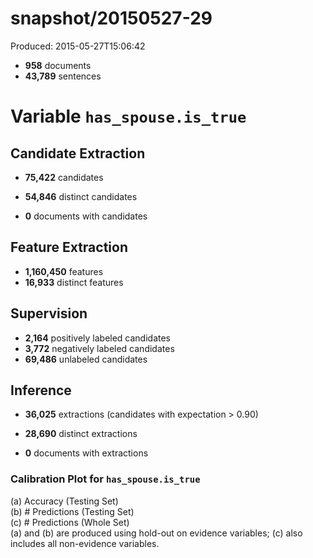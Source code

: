 # snapshot/20150527-29
Produced: 2015-05-27T15:06:42



* **958** documents
* **43,789** sentences


# Variable `has_spouse.is_true`




## Candidate Extraction

* **75,422** candidates

* **54,846** distinct candidates


* **0** documents with candidates





## Feature Extraction


* **1,160,450** features
* **16,933** distinct features






## Supervision

* **2,164** positively labeled candidates
* **3,772** negatively labeled candidates
* **69,486** unlabeled candidates

<!--
* TODO scatter plot showing distribution of positive/negative candidates firing top k frequent features
    * with opacity proportional to #supervised / #fired
    * with size or color intensity proportional to #fired
-->



<div>
<chart
    data-file="supervision_distribution"
    type="bubble"
    point-name="feature"
    x-axis="positive"
    x-label="#Positive"
    y-axis="negative"
    y-label="#Negative"
    z-axis="unsupervised"
    z-label="#Unsupervised"
    highcharts-options='
    {"xAxis":{"min":0,"max":3374},"yAxis":{"min":0,"max":3374},"plotOptions":{"bubble":{"tooltip":{"pointFormat":"<b>{point.name}</b><br>{point.x} positive<br>{point.y} negative<br>{point.z} unsupervised"}}},"series":[{"name":"Balanced","type":"scatter","data":[[0,0],[3374,3374]],"marker":{"enabled":false},"enableMouseTracking":false,"lineWidth":1,"color":"#00c","dashStyle":"ShortDash"}]}
    '
></chart>
</div>



## Inference

* **36,025** extractions (candidates with expectation > 0.90)

* **28,690** distinct extractions


* **0** documents with extractions




### Calibration Plot for `has_spouse.is_true`

<div class="row text-center">
<div class="col-sm-4">
<!-- accuracy -->
(a) Accuracy (Testing Set)
<chart
    data-file="calibration"
    type="scatter"
    x-axis="probability"
    x-label="Probability"
    y-axis="accuracy"
    y-label="Accuracy"
    highcharts-options="{
        yAxis: { min: 0, max: 1 },
        xAxis: { min: 0, max: 1 },
        legend: { enabled: false },
        plotOptions: {
            scatter: {
                lineWidth: 1,
                color: '#f00'
            }
        },
        series: [{
            name: 'Balanced',
            type: 'scatter',
            data: [ [0,0], [1,1] ],
            marker: { enabled: false }, enableMouseTracking: false,
            lineWidth: 1,
            color: '#00c',
            dashStyle: 'ShortDash'
        }]
    }"
></chart>
</div>

<div class="col-sm-4">
<!-- #predictions histogram (test set) -->
(b) # Predictions (Testing Set)
<chart
    data-file="calibration"
    type="bar"
    x-axis="probability"
    x-label="Probability"
    y-axis="num_predictions_test"
    y-label="#Predictions"
></chart>
</div>

<div class="col-sm-4">
<!-- #predictions histogram (whole set) -->
(c) # Predictions (Whole Set)
<chart
    data-file="calibration"
    type="bar"
    x-axis="probability"
    x-label="Probability"
    y-axis="num_predictions_whole"
    y-label="#Predictions"
></chart>
</div>

</div>

<div class="text-center">
(a) and (b) are produced using hold-out on evidence variables; (c) also includes all non-evidence variables.
</div>

